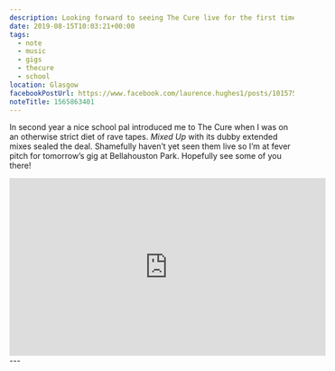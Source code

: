```yaml
---
description: Looking forward to seeing The Cure live for the first time
date: 2019-08-15T10:03:21+00:00
tags:
  - note
  - music
  - gigs
  - thecure
  - school
location: Glasgow
facebookPostUrl: https://www.facebook.com/laurence.hughes1/posts/10157536666629948
noteTitle: 1565863401
---
```

In second year a nice school pal introduced me to The Cure when I was on an otherwise strict diet of rave tapes. _Mixed Up_ with its dubby extended mixes sealed the deal. Shamefully haven’t yet seen them live so I’m at fever pitch for tomorrow’s gig at Bellahouston Park. Hopefully see some of you there!

<div class="aspect-ratio-wide">
  <iframe title="Video of Fascination Street (Extended Mix) by The Cure" loading="lazy" width="560" height="315" src="https://www.youtube-nocookie.com/embed/rzmL7ZPq1bM" frameborder="0" allow="accelerometer; autoplay; encrypted-media; gyroscope; picture-in-picture" allowfullscreen></iframe>
</div>
---
